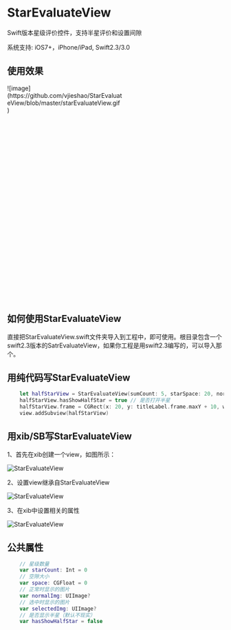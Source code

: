 # StarEvaluateView

Swift版本星级评价控件，支持半星评价和设置间隙

系统支持: iOS7+，iPhone/iPad, Swift2.3/3.0

##  <a id="使用效果">使用效果</head>
<p style="width: 268px; height: 498px">
![image](https://github.com/vjieshao/StarEvaluateView/blob/master/starEvaluateView.gif ) 
</p>

##  <a id="如何使用StarEvaluateView">如何使用StarEvaluateView</head>
直接把StarEvaluateView.swift文件夹导入到工程中，即可使用。根目录包含一个swift2.3版本的SatrEvaluateView，如果你工程是用swift2.3编写的，可以导入那个。

##  <a id="如何使用StarEvaluateView">用纯代码写StarEvaluateView</head>
```swift
    let halfStarView = StarEvaluateView(sumCount: 5, starSpace: 20, norImg: UIImage(named: "GoodsDetailCollection"), selImg: UIImage(named: "yellowStar"))
    halfStarView.hasShowHalfStar = true // 是否打开半星
    halfStarView.frame = CGRect(x: 20, y: titleLabel.frame.maxY + 10, width: 205, height: 20)
    view.addSubview(halfStarView)
```
##  <a id="用xib/SB写StarEvaluateView">用xib/SB写StarEvaluateView</head>
1、首先在xib创建一个view，如图所示：
<p align="left" >
    <img src="https://github.com/vjieshao/StarEvaluateView/blob/master/Create@2x.png" alt="StarEvaluateView" title="StarEvaluateView">
</p>

2、设置view继承自StarEvaluateView
<p align="left" >
<img src="https://github.com/vjieshao/StarEvaluateView/blob/master/Impetment@2x.png" alt="StarEvaluateView" title="StarEvaluateView">
</p>

3、在xib中设置相关的属性
<p align="left" >
<img src="https://github.com/vjieshao/StarEvaluateView/blob/master/Setting@2x.png" alt="StarEvaluateView" title="StarEvaluateView">
</p>

##  <a id="公共属性">公共属性</head>
```swift
    // 星级数量
    var starCount: Int = 0
    // 空隙大小
    var space: CGFloat = 0
    // 正常时显示的图片
    var normalImg: UIImage?
    // 选中时显示的图片
    var selectedImg: UIImage?
    // 是否显示半星（默认不现实）
    var hasShowHalfStar = false
```

